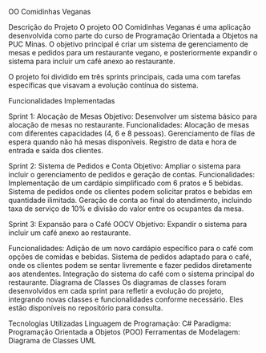 OO Comidinhas Veganas

Descrição do Projeto
O projeto OO Comidinhas Veganas é uma aplicação desenvolvida como parte do curso de Programação Orientada a Objetos na PUC Minas. O objetivo principal é criar um sistema de gerenciamento de mesas e pedidos para um restaurante vegano, e posteriormente expandir o sistema para incluir um café anexo ao restaurante.

O projeto foi dividido em três sprints principais, cada uma com tarefas específicas que visavam a evolução contínua do sistema.

Funcionalidades Implementadas

Sprint 1: Alocação de Mesas
Objetivo: Desenvolver um sistema básico para alocação de mesas no restaurante.
Funcionalidades:
Alocação de mesas com diferentes capacidades (4, 6 e 8 pessoas).
Gerenciamento de filas de espera quando não há mesas disponíveis.
Registro de data e hora de entrada e saída dos clientes.

Sprint 2: Sistema de Pedidos e Conta
Objetivo: Ampliar o sistema para incluir o gerenciamento de pedidos e geração de contas.
Funcionalidades:
Implementação de um cardápio simplificado com 6 pratos e 5 bebidas.
Sistema de pedidos onde os clientes podem solicitar pratos e bebidas em quantidade ilimitada.
Geração de conta ao final do atendimento, incluindo taxa de serviço de 10% e divisão do valor entre os ocupantes da mesa.

Sprint 3: Expansão para o Café OOCV
Objetivo: Expandir o sistema para incluir um café anexo ao restaurante.

Funcionalidades:
Adição de um novo cardápio específico para o café com opções de comidas e bebidas.
Sistema de pedidos adaptado para o café, onde os clientes podem se sentar livremente e fazer pedidos diretamente aos atendentes.
Integração do sistema do café com o sistema principal do restaurante.
Diagrama de Classes
Os diagramas de classes foram desenvolvidos em cada sprint para refletir a evolução do projeto, integrando novas classes e funcionalidades conforme necessário. Eles estão disponíveis no repositório para consulta.

Tecnologias Utilizadas
Linguagem de Programação: C#
Paradigma: Programação Orientada a Objetos (POO)
Ferramentas de Modelagem: Diagrama de Classes UML
